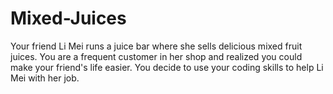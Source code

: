 # Mixed-Juices

Your friend Li Mei runs a juice bar where she sells delicious mixed fruit juices. You are a frequent customer in her shop and realized you could make your friend's life easier. You decide to use your coding skills to help Li Mei with her job.
